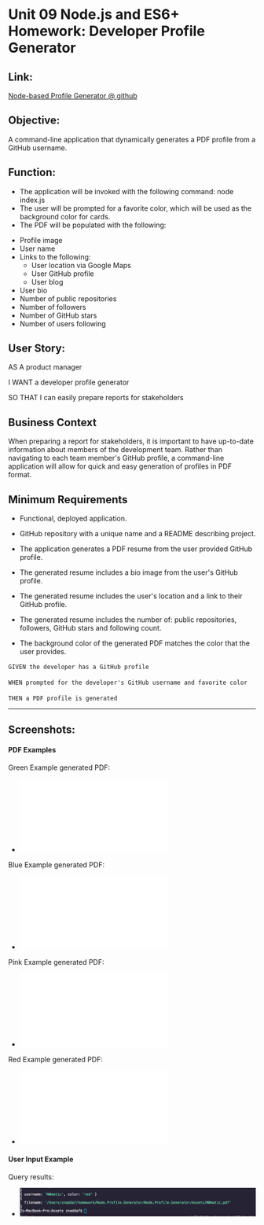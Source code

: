 # Unit 09 Node.js and ES6+ Homework: Developer Profile Generator

## Link:

[Node-based Profile Generator @ github](https://n0matic.github.io/Node.Profile.Generator/)

## Objective:

A command-line application that dynamically generates a PDF profile from a GitHub username.

## Function:

- The application will be invoked with the following command: node index.js
- The user will be prompted for a favorite color, which will be used as the background color for cards.
- The PDF will be populated with the following:

* Profile image
* User name
* Links to the following:
  * User location via Google Maps
  * User GitHub profile
  * User blog
* User bio
* Number of public repositories
* Number of followers
* Number of GitHub stars
* Number of users following

## User Story:

AS A product manager

I WANT a developer profile generator

SO THAT I can easily prepare reports for stakeholders


## Business Context

When preparing a report for stakeholders, it is important to have up-to-date information about members of the development team. Rather than navigating to each team member's GitHub profile, a command-line application will allow for quick and easy generation of profiles in PDF format.

## Minimum Requirements

* Functional, deployed application.

* GitHub repository with a unique name and a README describing project.

* The application generates a PDF resume from the user provided GitHub profile.

* The generated resume includes a bio image from the user's GitHub profile.

* The generated resume includes the user's location and a link to their GitHub profile.

* The generated resume includes the number of: public repositories, followers, GitHub stars and following count.

* The background color of the generated PDF matches the color that the user provides.

```
GIVEN the developer has a GitHub profile

WHEN prompted for the developer's GitHub username and favorite color

THEN a PDF profile is generated
```
- - -

## Screenshots:

#### PDF Examples
Green Example generated PDF:
* ![Green Example generated PDF:](/assets/Images/GreenScreenShot.pdf)

Blue Example generated PDF:
* ![Blue Example generated PDF:](/assets/Images/BlueScreenShot.pdf)

Pink Example generated PDF:
* ![Pink Example generated PDF:](/assets/Images/PinkScreenShot.pdf)

Red Example generated PDF:
* ![Red Example generated PDF:](/assets/Images/RedScreenShot.pdf)

#### User Input Example
Query results:
* ![Query results PDF:](/assets/Images/UserInputScreenShot.png)
